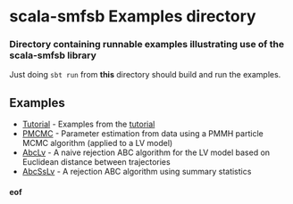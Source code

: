 # scala-smfsb Examples directory

### Directory containing runnable examples illustrating use of the scala-smfsb library

Just doing `sbt run` from **this** directory should build and run the examples.

## Examples

* [Tutorial](src/main/scala/Tutorial.scala) - Examples from the [tutorial](../docs/Tutorial.md)
* [PMCMC](src/main/scala/PMCMC.scala) - Parameter estimation from data using a PMMH particle MCMC algorithm (applied to a LV model)
* [AbcLv](src/main/scala/AbcLv.scala) - A naive rejection ABC algorithm for the LV model based on Euclidean distance between trajectories
* [AbcSsLv](src/main/scala/AbcSsLv.scala) - A rejection ABC algorithm using summary statistics



#### eof

